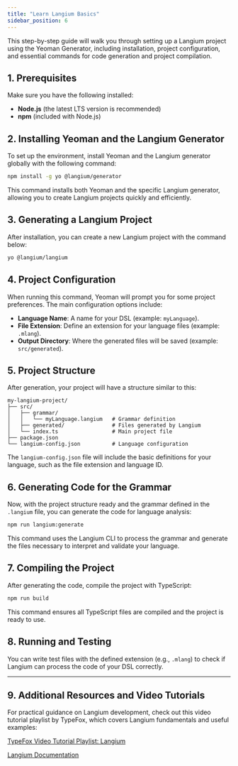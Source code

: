 ```yaml
---
title: "Learn Langium Basics"
sidebar_position: 6
---
```


This step-by-step guide will walk you through setting up a Langium project using the Yeoman Generator, including installation, project configuration, and essential commands for code generation and project compilation.

## 1. Prerequisites

Make sure you have the following installed:

- **Node.js** (the latest LTS version is recommended)
- **npm** (included with Node.js)

## 2. Installing Yeoman and the Langium Generator

To set up the environment, install Yeoman and the Langium generator globally with the following command:

```bash
npm install -g yo @langium/generator
```

This command installs both Yeoman and the specific Langium generator, allowing you to create Langium projects quickly and efficiently.

## 3. Generating a Langium Project

After installation, you can create a new Langium project with the command below:

```bash
yo @langium/langium
```

## 4. Project Configuration

When running this command, Yeoman will prompt you for some project preferences. The main configuration options include:

- **Language Name**: A name for your DSL (example: `myLanguage`).
- **File Extension**: Define an extension for your language files (example: `.mlang`).
- **Output Directory**: Where the generated files will be saved (example: `src/generated`).

## 5. Project Structure

After generation, your project will have a structure similar to this:

```
my-langium-project/
├── src/
│   ├── grammar/
│   │   └── myLanguage.langium   # Grammar definition
│   ├── generated/               # Files generated by Langium
│   └── index.ts                 # Main project file
├── package.json
└── langium-config.json          # Language configuration
```

The `langium-config.json` file will include the basic definitions for your language, such as the file extension and language ID.

## 6. Generating Code for the Grammar

Now, with the project structure ready and the grammar defined in the `.langium` file, you can generate the code for language analysis:

```bash
npm run langium:generate
```

This command uses the Langium CLI to process the grammar and generate the files necessary to interpret and validate your language.

## 7. Compiling the Project

After generating the code, compile the project with TypeScript:

```bash
npm run build
```

This command ensures all TypeScript files are compiled and the project is ready to use.

## 8. Running and Testing

You can write test files with the defined extension (e.g., `.mlang`) to check if Langium can process the code of your DSL correctly.

---

## 9. Additional Resources and Video Tutorials

For practical guidance on Langium development, check out this video tutorial playlist by TypeFox, which covers Langium fundamentals and useful examples:

[TypeFox Video Tutorial Playlist: Langium](https://www.youtube.com/watch?v=YdulTVCNB0E&list=PLmmNK7CRoSWuUejGnfoY5_w7C-AbNU-mk&index=2)

[Langium Documentation](https://langium.org/docs/introduction/) 